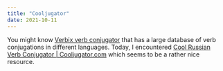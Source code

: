 ```yaml
---
title: "Cooljugator"
date: 2021-10-11
---
```


You might know [Verbix verb conjugator](https://www.verbix.com/) that has a large database of verb conjugations in different languages. Today, I encountered [Cool Russian Verb Conjugator | Cooljugator.com](https://cooljugator.com/ru) which seems to be a rather nice resource.